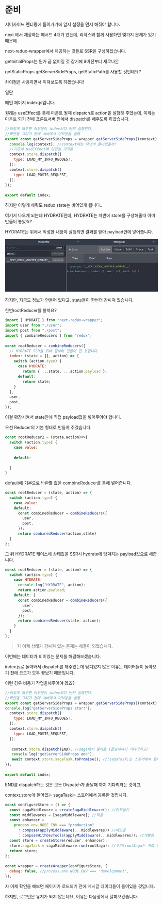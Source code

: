 # 준비

서버사이드 렌더링에 들어가기에 앞서 설정을 먼저 해줘야 합니다. 

next 에서 제공하는 메서드 4개가 있는데, 리덕스와 함께 사용하면 몇가지 문제가 있기 때문에 

next-redux-wrapper에서 제공하는 것들로 SSR을 구성하겠습니다. 

getInitialProps는 뭔가 곧 없어질 것 같기에 9버전부터 새로나온

getStaticProps getServerSideProps, getStaticPath를 사용할 것인데요? 

차이점은 사용하면서 익혀보도록 하겠습니다!

일단 

메인 페이지 index.js입니다. 

원래는 useEffect를 통해 마운트 될때 dispatch로 action을 실행해 주었는데, 이제는 마운트 되기 전에 프론트서버 안에서 dispatch를 해주도록 하겠습니다. 

```javascript
//이렇게 해주면 이부분이 index보다 먼저 실행된다.
//화면을 그리기 전에 서버에서 이부분을 실행
export const getServerSideProps = wrapper.getServerSideProps((context) => {
  console.log(context); //context에는 무엇이 들어있을까?
  //기존에 useEffect에 있던걸 가져옴
  context.store.dispatch({
    type: LOAD_MY_INFO_REQUEST,
  });
  context.store.dispatch({
    type: LOAD_POSTS_REQUEST,
  });
});

export default index;
```

하지만 이렇게 해줘도 redux state는 비어있게 됩니다..

 여기서 나오게 되는데 HYDRATE인데, HYDRATE는 저번에 store를 구성해줄때 이미 만들어 놓았죠? 

HYDRATE는 위에서 작성한 내용이 실행되면 결과를 받아 payload안에 넣어줍니다. 

![&#xC5EC;&#xAE30;&#xC11C; payload&#xC548;&#xC5D0; &#xBC1B;&#xC544;&#xC9C4;&#xB2E4;.](.gitbook/assets/image%20%2813%29.png)

하지만, 지금도 정보가 안들어 있다고, state들이 한번더 감싸져 있습니다. 

한번rootReducer를 볼까요? 

```javascript
import { HYDRATE } from "next-redux-wrapper";
import user from "./user";
import post from "./post";
import { combineReducers } from "redux";

const rootReducer = combineReducers({
  // HYDRATE SSR을 위해 일부러 만들어 진 것입니다.
  index: (state = {}, action) => {
    switch (action.type) {
      case HYDRATE:
        return { ...state, ...action.payload };
      default:
        return state;
    }
  },
  user,
  post,
});
```

이걸 확장시켜서 state안에 직접 payload값을 넣어주어야 합니다. 

우선 Reducer의 기본 형태로 만들어 주겠습니다. 

```javascript
const rootReducer2 = (state,action)=>{
  switch (action.type) {
    case value:
    
    default:
    
  }
}
```

default에 기본으로 반환할 값을 combineReducer를 통해 넣어줍니다. 

```javascript
const rootReducer = (state, action) => {
  switch (action.type) {
    case value:
    default:
      const combinedReducer = combineReducers({
        user,
        post,
      });
      return combinedReducer(action,state)
  }
};
```

그 뒤 HYDRATE 케이스에 상태값을 SSR시 hydrate에 담겨지는 payload값으로 해줍니다. 

```javascript
const rootReducer = (state, action) => {
  switch (action.type) {
    case HYDRATE:
      console.log("HYDRATE", action);
      return action.payload;
    default: {
      const combinedReducer = combineReducers({
        user,
        post,
      });
      return combinedReducer(state, action);
    }
  }
};
```

> 자 이제 상태가 감싸져 있는 문제는 해결이 되었습니다.

이번에는 데이터가 비어있는 문제를 해결해보겠습니다. 

index.js로 돌아와서 dispatch를 해주었는데 담겨있지 않은 이유는 데이터들이 돌아오기 전에 코드가 모두 끝났기 때문입니다. 

이런 경우 비동기 작업을해주어야 겠죠? 



```javascript
//이렇게 해주면 이부분이 index보다 먼저 실행된다.
//화면을 그리기 전에 서버에서 이부분을 실행
export const getServerSideProps = wrapper.getServerSideProps((context) => {
console.log("getServerSideProps start");
  context.store.dispatch({
    type: LOAD_MY_INFO_REQUEST,
  });
  context.store.dispatch({
    type: LOAD_POSTS_REQUEST,
  });
  
   context.store.dispatch(END); //saga에서 불러옴 (끝날때까지 기다리라고)
   console.log("getServerSideProps end");
   await context.store.sagaTask.toPromise(); //(sagaTask)는 스토어에서 등록함
});

export default index;
```

END를 dispatch하는 것은 모든 Dispatch가 끝날때 까지 기다리라는 것이고, 

context.store에 들어있는 sagaTask는 스토어에서 등록한 것입니다. 

```javascript
const configureStore = () => {
  const sagaMiddleware = createSagaMiddleware(); //만드들기
  const middlewares = [sagaMiddleware]; //적용
  const enhancer =
    process.env.NODE_ENV === "production"
      ? compose(applyMiddleware(...middlewares)) //배포용
      : composeWithDevTools(applyMiddleware(...middlewares)); //개발용
  const store = createStore(reducer, enhancer);
  store.sagaTask = sagaMiddleware.run(rootSaga); //추가(rootSaga는 직접 작성)
  return store;
};

const wrapper = createWrapper(configureStore, {
  debug: false, //process.env.NODE_ENV === "development",
});
```

자 이제 확인을 해보면 페이지가 로드되기 전에 게시글 데이터들이 들어있을 것입니다. 

하지만, 로그인은 유지가 되지 않는데요, 이유는 다음장에서 살펴보겠습니다. 

